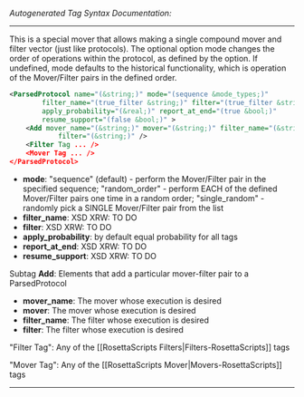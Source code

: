 _Autogenerated Tag Syntax Documentation:_

---
This is a special mover that allows making a single compound mover and filter vector (just like protocols). The optional option mode changes the order of operations within the protocol, as defined by the option. If undefined, mode defaults to the historical functionality, which is operation of the Mover/Filter pairs in the defined order.

```xml
<ParsedProtocol name="(&string;)" mode="(sequence &mode_types;)"
        filter_name="(true_filter &string;)" filter="(true_filter &string;)"
        apply_probability="(&real;)" report_at_end="(true &bool;)"
        resume_support="(false &bool;)" >
    <Add mover_name="(&string;)" mover="(&string;)" filter_name="(&string;)"
            filter="(&string;)" />
    <Filter Tag ... />
    <Mover Tag ... />
</ParsedProtocol>
```

-   **mode**: "sequence" (default) - perform the Mover/Filter pair in the specified sequence; "random_order" - perform EACH of the defined Mover/Filter pairs one time in a random order; "single_random" - randomly pick a SINGLE Mover/Filter pair from the list
-   **filter_name**: XSD XRW: TO DO
-   **filter**: XSD XRW: TO DO
-   **apply_probability**: by default equal probability for all tags
-   **report_at_end**: XSD XRW: TO DO
-   **resume_support**: XSD XRW: TO DO


Subtag **Add**:   Elements that add a particular mover-filter pair to a ParsedProtocol

-   **mover_name**: The mover whose execution is desired
-   **mover**: The mover whose execution is desired
-   **filter_name**: The filter whose execution is desired
-   **filter**: The filter whose execution is desired

"Filter Tag": Any of the [[RosettaScripts Filters|Filters-RosettaScripts]] tags

"Mover Tag": Any of the [[RosettaScripts Mover|Movers-RosettaScripts]] tags

---
